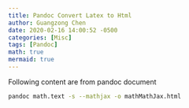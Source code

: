 ```yaml
---
title: Pandoc Convert Latex to Html
author: Guangzong Chen
date: 2020-02-16 14:00:52 -0500
categories: [Misc]
tags: [Pandoc]
math: true
mermaid: true
---
```


Following content are from pandoc document

```bash
pandoc math.text -s --mathjax -o mathMathJax.html
```
